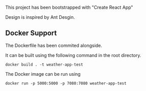 This project has been bootstrapped with "Create React App"

Design is inspired by Ant Desgin.


## Docker Support

The Dockerfile has been commited alongside. 

It can be built using the following command in the root directory.

`docker build . -t weather-app-test`

The Docker image can be run using

`docker run -p 5000:5000 -p 7080:7080 weather-app-test`